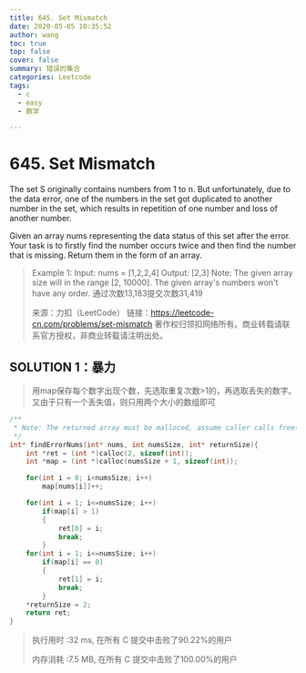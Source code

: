 ```yaml
---
title: 645. Set Mismatch
date: 2020-05-05 10:35:52
author: wang
toc: true
top: false
cover: false
summary: 错误的集合
categories: Leetcode
tags:
  - c
  - easy
  - 数学

---
```


# 645. Set Mismatch

The set S originally contains numbers from 1 to n. But unfortunately, due to the data error, one of the numbers in the set got duplicated to another number in the set, which results in repetition of one number and loss of another number.

Given an array nums representing the data status of this set after the error. Your task is to firstly find the number occurs twice and then find the number that is missing. Return them in the form of an array.



> Example 1:
>Input: nums = [1,2,2,4]
>    Output: [2,3]
>Note:
>    The given array size will in the range [2, 10000].
>   The given array's numbers won't have any order.
>通过次数13,183提交次数31,419
> 
> 来源：力扣（LeetCode）
> 链接：https://leetcode-cn.com/problems/set-mismatch
>著作权归领扣网络所有。商业转载请联系官方授权，非商业转载请注明出处。



## SOLUTION 1：暴力

> 用map保存每个数字出现个数，先选取重复次数>1的，再选取丢失的数字。又由于只有一个丢失值，则只用两个大小的数组即可

```c
/**
 * Note: The returned array must be malloced, assume caller calls free().
 */
int* findErrorNums(int* nums, int numsSize, int* returnSize){
    int *ret = (int *)calloc(2, sizeof(int));
    int *map = (int *)calloc(numsSize + 1, sizeof(int));

    for(int i = 0; i<numsSize; i++)
        map[nums[i]]++;

    for(int i = 1; i<=numsSize; i++)
        if(map[i] > 1)
        {
            ret[0] = i;
            break;
        }
    for(int i = 1; i<=numsSize; i++)
        if(map[i] == 0)
        {
            ret[1] = i;
            break;
        }
    *returnSize = 2;
    return ret;
}
```

> 执行用时 :32 ms, 在所有 C 提交中击败了90.22%的用户
>
> 内存消耗 :7.5 MB, 在所有 C 提交中击败了100.00%的用户

> 